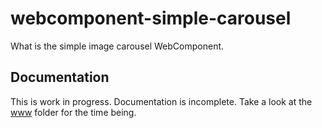 # webcomponent-simple-carousel

What is the simple image carousel WebComponent.

## Documentation

This is work in progress. Documentation is incomplete. Take a look at the [www](www) folder for the time being.